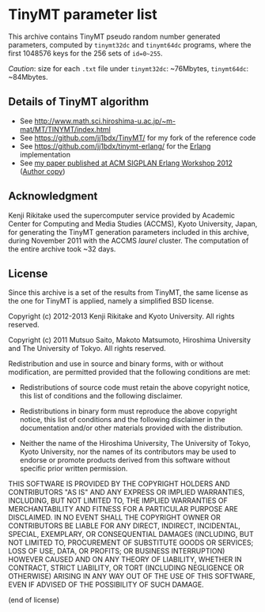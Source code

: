 # TinyMT parameter list

This archive contains TinyMT pseudo random number generated parameters,
computed by `tinymt32dc` and `tinymt64dc` programs, where the first 1048576
keys for the 256 sets of `id=0~255`.

*Caution*: size for each `.txt` file under `tinymt32dc`: ~76Mbytes, `tinymt64dc`: ~84Mbytes.

## Details of TinyMT algorithm

* See <http://www.math.sci.hiroshima-u.ac.jp/~m-mat/MT/TINYMT/index.html>
* See <https://github.com/jj1bdx/TinyMT/> for my fork of the reference code
* See <https://github.com/jj1bdx/tinymt-erlang/> for the [Erlang](http://www.erlang.org/) implementation
* See [my paper published at ACM SIGPLAN Erlang Workshop 2012](http://doi.acm.org/10.1145/2364489.2364504)
  ([Author copy](http://doi.acm.org/10.1145/2364489.2364504))

## Acknowledgment

Kenji Rikitake used the supercomputer service provided by Academic
Center for Computing and Media Studies (ACCMS), Kyoto University, Japan, 
for generating the TinyMT generation parameters included in this archive,
during November 2011 with the ACCMS *laurel* cluster.
The computation of the entire archive took ~32 days.

## License

Since this archive is a set of the results from TinyMT,
the same license as the one for TinyMT is applied,
namely a simplified BSD license.

Copyright (c) 2012-2013 Kenji Rikitake and Kyoto University. 
All rights reserved.

Copyright (c) 2011 Mutsuo Saito, Makoto Matsumoto, Hiroshima
University and The University of Tokyo. All rights reserved.

Redistribution and use in source and binary forms, with or without
modification, are permitted provided that the following conditions are
met:

* Redistributions of source code must retain the above copyright
  notice, this list of conditions and the following disclaimer.

* Redistributions in binary form must reproduce the above
  copyright notice, this list of conditions and the following
  disclaimer in the documentation and/or other materials provided
  with the distribution.

* Neither the name of the Hiroshima University, The University of
  Tokyo, Kyoto University, nor the names of its contributors may be
  used to endorse or promote products derived from this software
  without specific prior written permission.

THIS SOFTWARE IS PROVIDED BY THE COPYRIGHT HOLDERS AND CONTRIBUTORS
"AS IS" AND ANY EXPRESS OR IMPLIED WARRANTIES, INCLUDING, BUT NOT
LIMITED TO, THE IMPLIED WARRANTIES OF MERCHANTABILITY AND FITNESS FOR
A PARTICULAR PURPOSE ARE DISCLAIMED. IN NO EVENT SHALL THE COPYRIGHT
OWNER OR CONTRIBUTORS BE LIABLE FOR ANY DIRECT, INDIRECT, INCIDENTAL,
SPECIAL, EXEMPLARY, OR CONSEQUENTIAL DAMAGES (INCLUDING, BUT NOT
LIMITED TO, PROCUREMENT OF SUBSTITUTE GOODS OR SERVICES; LOSS OF USE,
DATA, OR PROFITS; OR BUSINESS INTERRUPTION) HOWEVER CAUSED AND ON ANY
THEORY OF LIABILITY, WHETHER IN CONTRACT, STRICT LIABILITY, OR TORT
(INCLUDING NEGLIGENCE OR OTHERWISE) ARISING IN ANY WAY OUT OF THE USE
OF THIS SOFTWARE, EVEN IF ADVISED OF THE POSSIBILITY OF SUCH DAMAGE.

(end of license)
